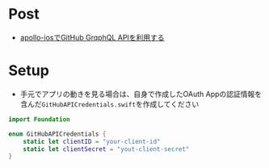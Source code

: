 # Post
- [apollo-iosでGitHub GrqphQL APIを利用する](https://zenn.dev/ikeh1024/articles/fcada4d0df1d20#github-graphql-api%E3%81%AEschema%E3%83%95%E3%82%A1%E3%82%A4%E3%83%AB%E3%81%AE%E8%BF%BD%E5%8A%A0)

# Setup

- 手元でアプリの動きを見る場合は、自身で作成したOAuth Appの認証情報を含んだ`GitHubAPICredentials.swift`を作成してください

```swift
import Foundation

enum GitHubAPICredentials {
    static let clientID = "your-client-id"
    static let clientSecret = "yout-client-secret"
}
```
